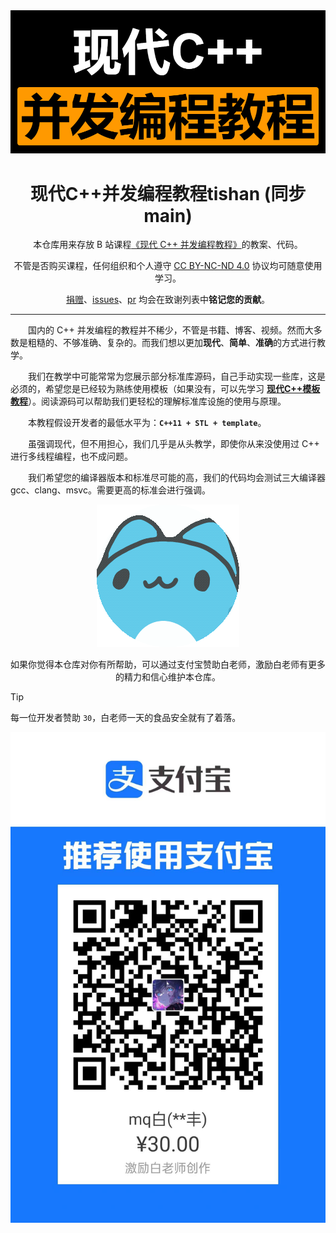 <div align="center">

<a herf="https://zh.cppreference.com/w/cpp/thread">
<img src="/image/现代C++并发编程教程.png" width=512px alt="cpp"/>
</a>

# 现代C++并发编程教程tishan (同步main)

本仓库用来存放 B 站课程[《现代 C++ 并发编程教程》]()的教案、代码。

不管是否购买课程，任何组织和个人遵守 [CC BY-NC-ND 4.0](https://creativecommons.org/licenses/by-nc-nd/4.0/deed.zh-hans) 协议均可随意使用学习。

[捐赠](https://github.com/Mq-b/ModernCpp-ConcurrentProgramming-Tutorial/tree/main/image/%E6%8D%90%E8%B5%A0)、[issues](https://github.com/Mq-b/ModernCpp-ConcurrentProgramming-Tutorial/issues)、[pr](https://github.com/Mq-b/ModernCpp-ConcurrentProgramming-Tutorial/pulls) 均会在致谢列表中**铭记您的贡献**。

</div>

---

&emsp;&emsp;国内的 C++ 并发编程的教程并不稀少，不管是书籍、博客、视频。然而大多数是粗糙的、不够准确、复杂的。而我们想以更加**现代**、**简单**、**准确**的方式进行教学。

&emsp;&emsp;我们在教学中可能常常为您展示部分标准库源码，自己手动实现一些库，这是必须的，希望您是已经较为熟练使用模板（如果没有，可以先学习 [**现代C++模板教程**](https://github.com/Mq-b/Modern-Cpp-templates-tutorial)）。阅读源码可以帮助我们更轻松的理解标准库设施的使用与原理。

&emsp;&emsp;本教程假设开发者的最低水平为：**`C++11 + STL + template`**。

&emsp;&emsp;虽强调现代，但不用担心，我们几乎是从头教学，即使你从来没使用过 C++ 进行多线程编程，也不成问题。

&emsp;&emsp;我们希望您的编译器版本和标准尽可能的高，我们的代码均会测试三大编译器 gcc、clang、msvc。需要更高的标准会进行强调。

<div align="center">

![猫猫虫](./image/猫猫虫旋转.jpg)

如果你觉得本仓库对你有所帮助，可以通过支付宝赞助白老师，激励白老师有更多的精力和信心维护本仓库。

</div>

> [!TIP]
> 每一位开发者赞助 `30`，白老师一天的食品安全就有了着落。

<img src="./image/赞助.jpg" width=512px alt="cpp"/>
